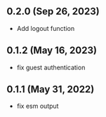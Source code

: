 ## 0.2.0 (Sep 26, 2023)

- Add logout function

## 0.1.2 (May 16, 2023)

- fix guest authentication

## 0.1.1 (May 31, 2022)

- fix esm output
